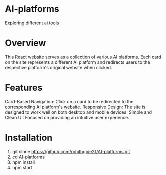 # AI-platforms
Exploring different ai tools

# Overview
This React website serves as a collection of various AI platforms. Each card on the site represents a different AI platform and redirects users to the respective platform's original website when clicked.

# Features
Card-Based Navigation: Click on a card to be redirected to the corresponding AI platform's website.
Responsive Design: The site is designed to work well on both desktop and mobile devices.
Simple and Clean UI: Focused on providing an intuitive user experience.

# Installation
1. git clone https://github.com/rohithgoje21/AI-platforms.git
2. cd AI-platforms
3. npm install
4. npm start
